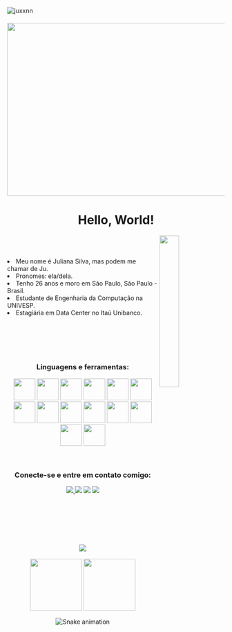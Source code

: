 <p align="left"> <img src="https://komarev.com/ghpvc/?username=juxxnn&label=Profile%20views&color=0e75b6&style=flat" alt="juxxnn" /> </p>

<h4 align="center">

<img height="400px" width="800px" src="https://i.pinimg.com/originals/7d/07/a2/7d07a255678962d30d8717dcf5dbd266.gif">
</h4>

<h1 align="center">Hello, World!</h1>
</h2>
<img src=https://assignmentstudio.net/wp-content/uploads/2021/02/giphy.gif" width="30%" height="30%" align="right">                                                 <br>
<br>                                                                                                                  
<br>                                                               
  
<li>Meu nome é Juliana Silva, mas podem me chamar de Ju.</li>
<li>Pronomes: ela/dela.</li>
<li>Tenho 26 anos e moro em São Paulo, São Paulo - Brasil.</li>
<li>Estudante de Engenharia da Computação na UNIVESP.</li>
<li>Estagiária em Data Center no Itaú Unibanco.</li>                                                                                                     

<br>
<br>                                                                                                                  
<br>
<br>
<br>
                                                                                                                  
</a> </p>
<h3 align="center">Linguagens e ferramentas:</h3>
<p align="center">
               
<div>
               
<p align="center">
<img height="50em" src="https://cdn.jsdelivr.net/gh/devicons/devicon/icons/github/github-original.svg" />               
<img height="50em" src="https://cdn.jsdelivr.net/gh/devicons/devicon/icons/git/git-original.svg" />
<img height="50em" src="https://cdn.jsdelivr.net/gh/devicons/devicon/icons/vscode/vscode-original-wordmark.svg" />
<img height="50em" src="https://cdn.jsdelivr.net/gh/devicons/devicon/icons/jupyter/jupyter-original-wordmark.svg" />                                                                                           
<img height="50em" src="https://cdn.jsdelivr.net/gh/devicons/devicon/icons/java/java-plain.svg" />
<img height="50em" src="https://cdn.jsdelivr.net/gh/devicons/devicon/icons/nodejs/nodejs-plain.svg" />                                                               <img height="50em" src="https://www.vectorlogo.zone/logos/getpostman/getpostman-icon.svg"/>                             
<img height="50em" src="https://cdn.jsdelivr.net/gh/devicons/devicon/icons/angularjs/angularjs-plain.svg" />
<img height="50em" src="https://cdn.jsdelivr.net/gh/devicons/devicon/icons/bootstrap/bootstrap-plain-wordmark.svg" />
<img height="50em" src="https://cdn.jsdelivr.net/gh/devicons/devicon/icons/css3/css3-plain-wordmark.svg" />
<img height="50em" src="https://cdn.jsdelivr.net/gh/devicons/devicon/icons/html5/html5-plain-wordmark.svg" />
<img height="50em" src="https://cdn.jsdelivr.net/gh/devicons/devicon/icons/javascript/javascript-plain.svg" />                                                       <img height="50em" src="https://cdn.jsdelivr.net/gh/devicons/devicon/icons/mysql/mysql-original-wordmark.svg" />
<img height="50em" src="https://cdn.jsdelivr.net/gh/devicons/devicon/icons/amazonwebservices/amazonwebservices-original-wordmark.svg" />
          
                
</p>               
</div> 

<br>

</a> </p>
<h3 align="center">Conecte-se e entre em contato comigo:</h3>
<p align="center">

<div> 
              
<p align="center">                 
  <a href="https://www.linkedin.com/in/julianatadeudasilva/" target="_blank"><img src="https://img.shields.io/badge/LinkedIn-0077B5?style=for-the-badge&logo=linkedin&logoColor=white"> </a>
  <a href="https://t.me/juxxnn" target="_blank"><img src="https://img.shields.io/badge/Telegram-2CA5E0?style=for-the-badge&logo=telegram&logoColor=white"></a>
  <a href="https://discord.gg/juxxnn#2841" target="_blank"><img src="https://img.shields.io/badge/Discord-7289DA?style=for-the-badge&logo=discord&logoColor=white"target="_blank"></a> 
  <a href="mailto:julianastankovic@gmail.com" target="_blank"><img src="https://img.shields.io/badge/Gmail-D14836?style=for-the-badge&logo=gmail&logoColor=white"></a>
  </p>
</div>

<br>
<br>
<br>
<br>
<br>
<br>

<div align="center"><img  src="https://github-profile-trophy.vercel.app/?username=juxxnn&theme=gruvbox&row=1&column=6&no-frame=true&no-bg=true" /></div>
<br>


<div align="center">
  <img height="120em" src="https://github-readme-stats.vercel.app/api?username=juxxnn&hide_title=true&hide_border=true&show_icons=trueline_height=21&text_color=000&icon_color=000&bg_color=0,ea6161,ffc64d,fffc4d,52fa5a&theme=graywhite" />
  <img height="120em" src="https://github-readme-stats.vercel.app/api/top-langs/?username=juxxnn&hide_title=true&hide_border=true&layout=compact&langs_count=6&text_color=000&icon_color=fff&bg_color=0,52fa5a,4dfcff,c64dff&theme=graywhite" />
</div>

                                                                                                           
</td>
<td valign="top">
                
 
 <div align="center">

  ![Snake animation](https://github.com/juxxnn/juxxnn/blob/output/github-contribution-grid-snake.svg)

</div>
